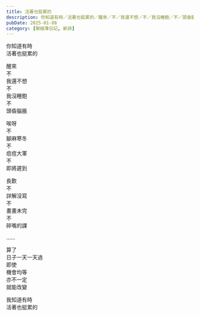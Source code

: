 ```yaml
---
title: 活著也挺累的
description: 你知道有時／活著也挺累的／醒來／不／我還不想／不／我沒睡飽／不／頭昏腦脹／唉呀／不／腳麻寒冬／不／痘痘大軍／不／即將遲到／長歎／不／詳解沒寫／不／畫畫未完／不／碎嘴的課／……／算了／日子一天一天過／即……
pubDate: 2025-01-08
category: [聯絡簿日記, 新詩]
---
```


你知道有時  
活著也挺累的

醒來  
不  
我還不想  
不  
我沒睡飽  
不  
頭昏腦脹

唉呀  
不  
腳麻寒冬  
不  
痘痘大軍  
不  
即將遲到

長歎  
不  
詳解沒寫  
不  
畫畫未完  
不  
碎嘴的課

……

算了  
日子一天一天過  
即使  
機會均等  
亦不一定  
就能改變

我知道有時  
活著也挺累的
